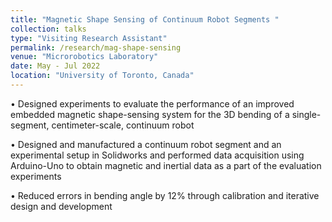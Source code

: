 ```yaml
---
title: "Magnetic Shape Sensing of Continuum Robot Segments "
collection: talks
type: "Visiting Research Assistant"
permalink: /research/mag-shape-sensing
venue: "Microrobotics Laboratory"
date: May - Jul 2022
location: "University of Toronto, Canada"
---
```


• Designed experiments to evaluate the performance of an improved embedded magnetic shape-sensing system for the 3D bending of a single-segment, centimeter-scale, continuum robot

• Designed and manufactured a continuum robot segment and an experimental setup in Solidworks and performed data acquisition using Arduino-Uno to obtain magnetic and inertial data as a part of the evaluation experiments

• Reduced errors in bending angle by 12% through calibration and iterative design and development